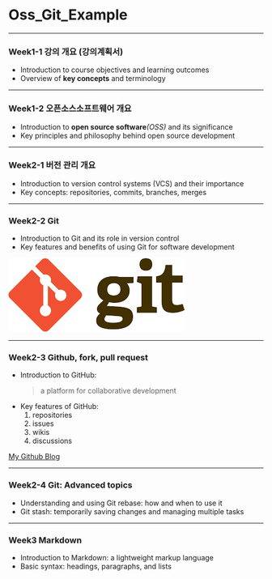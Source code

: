# **Oss_Git_Example**

-------------
### Week1-1 강의 개요 (강의계획서)
* Introduction to course objectives and learning outcomes
* Overview of **key concepts** and terminology
-------------
### Week1-2 오픈소스소프트웨어 개요
* Introduction to **open source software**_(OSS)_ and its significance
* Key principles and philosophy behind open source development

-------------
### Week2-1 버전 관리 개요
* Introduction to version control systems (VCS) and their importance
* Key concepts: repositories, commits, branches, merges

-------------
### Week2-2 Git
* Introduction to Git and its role in version control
* Key features and benefits of using Git for software development

![Image](https://github.com/ginger1541/oss_git_example/blob/master/%EB%8B%A4%EC%9A%B4%EB%A1%9C%EB%93%9C.png)

-------------
### Week2-3 Github, fork, pull request
* Introduction to GitHub: 
  > a platform for collaborative development
* Key features of GitHub: 
  1. repositories
  2. issues
  3. wikis
  4. discussions

[My Github Blog](https://github.com/ginger1541)

-------------
### Week2-4 Git: Advanced topics
* Understanding and using Git rebase: how and when to use it
* Git stash: temporarily saving changes and managing multiple tasks

-------------
### Week3     Markdown
* Introduction to Markdown: a lightweight markup language
* Basic syntax: headings, paragraphs, and lists
